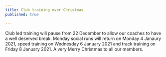 ```yaml
---
title: Club training over Christmas
published: true

---
```


Club led training will pause from 22 December to allow our coaches to have a well deserved break. Monday social runs will return on Monday 4 Janaury 2021, speed training on Wednesday 6 January 2021 and track training on Friday 8 January 2021. A very Merry Christmas to all our members.
